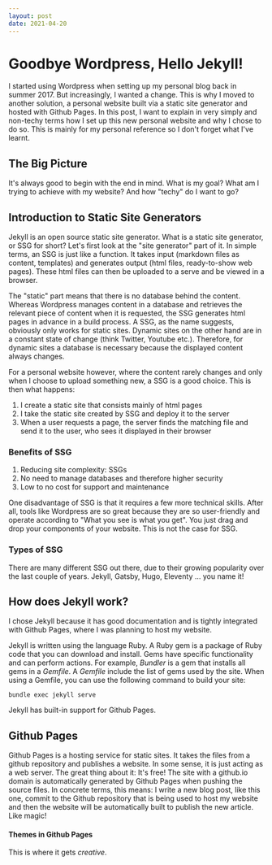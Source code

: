 ```yaml
---
layout: post
date: 2021-04-20
---
```


# Goodbye Wordpress, Hello Jekyll!

I started using Wordpress when setting up my personal blog back in summer 2017. But increasingly, I wanted a change. This is why I moved to another solution, a personal website built via a static site generator and hosted with Github Pages. In this post, I want to explain in very simply and non-techy terms how I set up this new personal website and why I chose to do so. This is mainly for my personal reference so I don't forget what I've learnt.

## The Big Picture

It's always good to begin with the end in mind. What is my goal? What am I trying to achieve with my website? And how "techy" do I want to go? 

## Introduction to Static Site Generators

Jekyll is an open source static site generator. What is a static site generator, or SSG for short? Let's first look at the "site generator" part of it. In simple terms, an SSG is just like a function. It takes input (markdown files as content, templates) and generates output (html files, ready-to-show web pages). These html files can then be uploaded to a serve and be viewed in a browser.

The "static" part means that there is no database behind the content. Whereas Wordpress manages content in a database and retrieves the relevant piece of content when it is requested, the SSG generates html pages in advance in a build process. A SSG, as the name suggests, obviously only works for static sites. Dynamic sites on the other hand are in a constant state of change (think Twitter, Youtube etc.). Therefore, for dynamic sites a database is necessary because the displayed content always changes.

For a personal website however, where the content rarely changes and only when I choose to upload something new, a SSG is a good choice. This is then what happens:

1. I create a static site that consists mainly of html pages
2. I take the static site created by SSG and deploy it to the server
3. When a user requests a page, the server finds the matching file and send it to the user, who sees it displayed in their browser

### Benefits of SSG

1. Reducing site complexity: SSGs
2. No need to manage databases and therefore higher security
3. Low to no cost for support and maintenance

One disadvantage of SSG is that it requires a few more technical skills. After all, tools like Wordpress are so great because they are so user-friendly and operate according to "What you see is what you get". You just drag and drop your components of your website. This is not the case for SSG. 

### Types of SSG

There are many different SSG out there, due to their growing popularity over the last couple of years. Jekyll, Gatsby, Hugo, Eleventy ... you name it! 

## How does Jekyll work?

I chose Jekyll because it has good documentation and is tightly integrated with Github Pages, where I was planning to host my website.

Jekyll is written using the language Ruby. A Ruby gem is a package of Ruby code that you can download and install. Gems have specific functionality and can perform actions. For example, *Bundler* is a gem that installs all gems in a *Gemfile*. A *Gemfile* include the list of gems used by the site. When using a Gemfile, you can use the following command to build your site:

```
bundle exec jekyll serve
```

Jekyll has built-in support for Github Pages.



## Github Pages

Github Pages is a hosting service for static sites. It takes the files from a github repository and publishes a website. In some sense, it is just acting as a web server. The great thing about it: It's free! The site with a github.io domain is automatically generated by Github Pages when pushing the source files. In concrete terms, this means: I write a new blog post, like this one, commit to the Github repository that is being used to host my website and then the website will be automatically built to publish the new article. Like magic!

#### Themes in Github Pages

This is where it gets *creative*. 